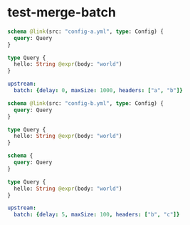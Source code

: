 # test-merge-batch

```graphql @config
schema @link(src: "config-a.yml", type: Config) {
  query: Query
}

type Query {
  hello: String @expr(body: "world")
}
```

```yml @file:config-a.yml
upstream:
  batch: {delay: 0, maxSize: 1000, headers: ["a", "b"]}
```

```graphql @config
schema @link(src: "config-b.yml", type: Config) {
  query: Query
}

type Query {
  hello: String @expr(body: "world")
}
```

```graphql @config
schema {
  query: Query
}

type Query {
  hello: String @expr(body: "world")
}
```

```yml @file:config-b.yml
upstream:
  batch: {delay: 5, maxSize: 100, headers: ["b", "c"]}
```
